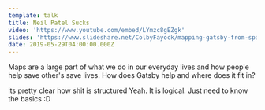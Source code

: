 ```yaml
---
template: talk
title: Neil Patel Sucks
video: 'https://www.youtube.com/embed/LYmzc8gEZgk'
slides: 'https://www.slideshare.net/ColbyFayock/mapping-gatsby-from-space'
date: 2019-05-29T04:00:00.000Z
---
```

Maps are a large part of what we do in our everyday lives and how people help save other's save lives. How does Gatsby help and where does it fit in?

its pretty clear how shit is structured
Yeah. It is logical. Just need to know the basics
:D